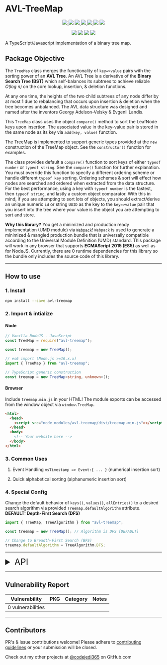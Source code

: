 # AVL-TreeMap

<p align="center">
  <a href="https://www.npmjs.com/package/avl-treemap">
    <img src="https://img.shields.io/npm/v/avl-treemap" />
  </a>
  <img src="https://img.shields.io/npm/l/avl-treemap?color=yellow">
  <a href="https://github.com/codejedi365/avl-treemap/blob/main/CHANGELOG.md">
    <img src="https://img.shields.io/badge/&#9741-changelog-yellow">
  </a>
  <a href="https://github.com/codejedi365/avl-treemap/actions/workflows/ci.yml">
    <img src="https://github.com/codejedi365/avl-treemap/actions/workflows/ci.yml/badge.svg" >
  </a>
  <a href="https://github.com/codejedi365/avl-treemap/issues">
    <img src="https://img.shields.io/github/issues/codejedi365/avl-treemap">
  </a>
  <img src="https://img.shields.io/badge/dependencies-0-success">
  <img src="https://img.shields.io/snyk/vulnerabilities/npm/avl-treemap">
</p>
<p align="center">
  <img src="https://img.shields.io/npm/dependency-version/avl-treemap/dev/webpack">
  <img src="https://img.shields.io/node/v-lts/avl-treemap?color=blue">
  <img src="https://img.shields.io/bundlephobia/min/avl-treemap" />
  <img src="https://img.shields.io/github/last-commit/codejedi365/avl-treemap">
</p>

A TypeScript/Javascript implementation of a binary tree map.

## Package Objective

The `TreeMap` class merges the functionality of `key=>value` pairs with the
sorting power of an **AVL Tree**. An AVL Tree is a derivative of the **Binary Search
Tree (BST)** which self-balances its subtrees to achieve reliable _O(log n)_ on
the core lookup, insertion, & deletion functions.

At any one time, the heights of the two child subtrees of any node differ by at
most 1 due to rebalancing that occurs upon insertion & deletion when the tree
becomes unbalanced. The AVL data structure was designed and named after the
inventors Georgy Adelson-Velsky & Evgenii Landis.

This `TreeMap` class uses the object `compare()` method to sort the LeafNode
keys upon insertion. The associated value in the key-value pair is stored in the
same node as its key via `add(key, value)` function.

The TreeMap is implemented to support generic types provided at the `new`
construction of the TreeMap object. See the `constructor()` function for
examples.

The class provides default a `compare()` function to sort keys of either
`typeof number` or `typeof string`. See the `compare()` function for further
explanation. You must override this function to specify a different ordering
scheme or handle different `typeof key` sorting. Ordering schemes & sort will
effect how nodes are searched and ordered when extracted from the data
structure. For the best performance, using a key with `typeof number` is the
fastest, then `typeof string`, and lastly a custom object comparator. With this
in mind, if you are attempting to sort lots of objects, you should
extract/derive an unique numeric `id` or string `UUID` as the key to the
`key=>value` pair that you insert into the tree where your value is the object
you are attempting to sort and store.

**Why this library?** You get a minimized and production ready implementation
(UMD module) via [`Webpack`](https://github.com/webpack/webpack)! `Webpack` is
used to generate a minimized & mangled production bundle that is universally
compatible according to the Universal Module Definition (UMD) standard. This
package will work in any browser that supports **ECMAScript 2015 (ES5)** as
well as for NodeJS. Currently, there are 0 runtime dependencies for this
library so the bundle only includes the source code of this library.

---

## How to use

### 1. Install

```sh
npm install --save avl-treemap
```

### 2. Import & intialize

#### Node

```js
// Vanilla NodeJS - JavaScript
const TreeMap = require("avl-treemap");

const treemap = new TreeMap();
```

```ts
// es6 import (Node.js >=16.x.x)
import { TreeMap } from "avl-treemap";

// TypeScript generic construction
const treemap = new TreeMap<string, unknown>();
```

#### Browser

Include `treemap.min.js` in your HTML! The module exports can be accessed from
the window object via `window.TreeMap`.

```html
<html>
  <head>
    <script src="node_modules/avl-treemap/dist/treemap.min.js"></script>
  </head>
  <body>
    <!-- Your website here -->
  </body>
</html>
```

### 3. Common Uses

1.  Event Handling `msTimestamp => Event:{ ... }` (numerical insertion sort)

2.  Quick alphabetical sorting (alphanumeric insertion sort)

### 4. Special Config

Change the default behavior of `keys()`, `values()`, `allEntries()` to a desired
search algorithm via provided `Treemap.defaultAlgorithm` attribute. **DEFAULT:
Depth-First Search (DFS)**

```ts
import { TreeMap, TreeAlgorithm } from "avl-treemap";

const treemap = new TreeMap(); // Algorithm is DFS [DEFAULT]

// Change to Breadth-First Search (BFS)
treemap.defaultAlgorithm = TreeAlgorithm.BFS;
```

---

<details>
<summary style="font-size: 2em;">API</summary>

## Application Programming Interface

<!-- lint disable no-emphasis-as-heading -->

User examples of the API can be found in the unit test file
[`treemap.test.ts`](https://github.com/codejedi365/avl-treemap/blob/main/src/__tests__/treemap.test.ts).

### `ENUM TreeAlgorithm`

Defined constanjs to define supported search algorithms for traversing a binary
tree.

**`ENUM TreeAlgorithm.DFS`**

**`ENUM TreeAlgorithm.BFS`**

### `TreeMap`

**`defaultAlgorithm: TreeAlgorithm`**

Enum to specify which search algorithm to use by default in methods. See
[TreeAlgorithm](#enum-treealgorithm) for possible values.

**`constructor(): new TreeMap`**

Creates a new `TreeMap` object with 0 nodes. Initializes with DFS as the
`defaultAlgorithm`.

Example use:

```ts
// 1. Explicit type mapping
const numbertree = new TreeMap<number, unknown>();

// 2. Dynamic type mapping
const key: string = "alphanumeric";
const data: number = 1;
const treemap = new TreeMap<typeof key, typeof data>();
```

**`first(): T | false`**

Finds the value of the first key in the dataset determined by the depth-first
search algorithm

**`firstKey(): K | false`**

Finds the first key in the dataset determined via the depth-first search
algorithm

**`last(): T | false`**

Finds the value with the last key in the dataset determined by the depth-first
search algorithm

**`lastKey(): K | false`**

Finds the last key in the dataset determined via the depth-first search
algorithm

**`fetch(key: K): T | null`**

Finds the value/data of the key=>value pair contained in the tree's nodes which
matches the specified key. Function returns the data stored by the specified key
or `NULL` if the key is not found.

**`isKey(key: K): boolean`**

Determines if a specified key is in the TreeMap. The function returns `True` if
key exists, otherwise `False`.

**`keys(): K[]`**

Returns all keys in the TreeMap according to the set `defaultAlgorithm`.

**`dfsKeys(): K[]`**

Returns all keys in the TreeMap defined by a Depth-First Search regardless of
the value of `treemap.defaultAlgorithm`.

**`bfsKeys(): K[]`**

Returns all keys in the TreeMap defined by a Breadth-First Search regardless of
the value of `treemap.defaultAlgorithm`.

**`values(): T[]`**

Returns all values in the TreeMap according to the order of keys found via the
set `defaultAlgorithm`.

**`dfsValues(): T[]`**

Returns all values in the TreeMap defined by a Depth-First Search of the
associated keys regardless of the value of `treemap.defaultAlgorithm`.

**`bfsValues(): T[]`**

Returns all values in the TreeMap defined by a Breadth-First Search of the
associated keys regardless of the value of `treemap.defaultAlgorithm`.

**`allEntries(): [K, T][]`**

Returns all key-value pairs as an entry `[key, value]` according to the order of
keys found via the set `defaultAlgorithm`.

**`dfsEntries(): [K, T][]`**

Returns all key-value pairs as an entry `[key, value]` according to the order of
a Depth-First Search, regardless of the value of `treemap.defaultAlgorithm`.

**`bfsEntries(): [K, T][]`**

Returns all key-value pairs as an entry `[key, value]` according to the order of
a Breadth-First Search, regardless of the value of `treemap.defaultAlgorithm`.

**`size(): number`**

Counts and returns the number of nodes in the TreeMap. An empty map will return
`0`.

**`height(): number`**

Counts and returns the number of layers in the TreeMap. An empty map will return
`0`.

**`add(key: K, value: T): TreeMap<K, T>`**

Creates and inserts a key=>value node into the TreeMap. The function returns
this TreeMap instance for function chaining if desired.

**`merge(tree: TreeMap<K, T>): TreeMap<K, T> | false`**

Merges 2 TreeMaps into 1. All nodes in the `tree` parameter are incrementally
extracted and inserted into the current TreeMap instance. If successful, The
function returns this adjusted TreeMap instance for function chaining, or
`False` on failure

**WARNING: Node keys in the provided tree that match keys in this tree will be
overwritten with the data in the provided tree.**

**`remove(key: K): T | false`**

Removes a node and returns the associated data based on a given key. Returns
`false` if key is not found.

**`removeAll(): TreeMap<K, T>`**

Quickly removes all nodes & values from TreeMap. The function returns this
TreeMap instance for function chaining if desired.

**`dfTraversal<R>(nodeHandlerFn: (this: TreeMap<K, T>, head: LeafNode<K, T>, visited: R[]) => void): R[]`**

Performs a Depth-First traversal across the TreeMap and perform a custom
programable operation as each node is visited.

To interrupt and return from the DFS with the data collected, the
`nodeHanlderFn` can throw a `StopSearchException` which will be caught by this
function and the persistent array of collected data returned.

For Typescript, the generic type R should be provided to define the type of the
objects that exist in the array that will be returned from this function. It is
guaranteed to be an array by this function definition.

The nodeHandlerFn will be called when each node is visited. It is passed the
current node and the persistent array that can store data between each function
call each. The persistent array `visited` is returned after the last node is
visited or when a StopSearchException has been thrown.

```ts
const treemap = new TreeMap<number, string>();
[
  [1, "one"],
  [2, "two"],
  [3, "three"]
].forEach(([key, data]) => {
  customTMap.add(key, data);
});

// Extract data from only odd keys via DFS
const result = treemap.dfTraversal<string>((node, captureArray) => {
  if (node.key % 2 === 1) {
    captureArray.push(node.data);
  }
});
console.log(result); // [ "one", "three" ]
```

**`bfTraversal<R>(nodeHandlerFn: (this: TreeMap<K, T>, currentNode: LeafNode<K, T>, visited: R[], depth: number) => void): R[]`**

Performs a Breadth-First traversal across the TreeMap and perform a custom
programable operation as each node is visited.

To interrupt and return from the BFS with the data collected, the
`nodeHanlderFn` can throw a `StopSearchException` which will be caught by this
function and the persistent array of collected data returned.

For Typescript, the generic type R should be provided to define the type of the
objects that exist in the array that will be returned from this function. It is
guaranteed to be an array by this function definition.

The nodeHandlerFn will be called when each node is visited. It is passed the
current node and the persistent array that can store data between each function
call each. The persistent array `visited` is returned after the last node is
visited or when a StopSearchException has been thrown.

```ts
const treemap = new TreeMap<number, string>();
[
  [3, "three"],
  [1, "one"],
  [2, "two"],
  [4, "four"]
].forEach(([key, data]) => {
  customTMap.add(key, data);
});

// Extract data from only even keys via BFS
const result = treemap.bfTraversal<string>((node, captureArray) => {
  if (node.key % 2 === 0) {
    captureArray.push(node.data);
  }
});
console.log(result); // [ "four", "two" ]
```

**`subtree(start: K): TreeMap<K, T> | false`**

Takes a specific key and creates a shallow cloned subtree of that portion of the
tree. The new TreeMap will have a root node of the node found from the provided
and all of its descendants. It will also duplicate the original configuration of
the parent tree. See `sliceTree()` for details.

**WARNING: This is a shallow copy of the descendents, it is up to the user to
remove the reference in the parent tree to this subtree.**

The function returns `False` if the key provided was not found.

**`compare(this: void, node1: LeafNode<K, T>, node2: LeafNode<K, T | null>): -1 | 0 | 1`**

Defines the sorting algorithm for nodes in this BST. This is expected to be
overriden by a users implementation unless they want to use the default
ascending numberic sorting or ascending ASCII string sort (`0,1,2,...n` \|\|
`a,b,c,...z`). Keys that are strings of numberic values will be converted to
numbers for comparison if they are both numeric.

If not overridden, this function passes the nodes off to the generic static
comparison function of the TreeMap class to perform the default action

If this function is overridden, it must return `-1 || 0 || 1` to indicate to the
tree sorting algorithm whether to replace the current node, or which side should
it continue to traverse (-1 = left, 1 = right).

- @param node1 base node in which to determine current position in tree
- @param node2 node being evaluated for if it should be in front(left) or
  behind(right) the base node
- @returns `-1` if node2 should be in to the left of node1, `+1` if on the
  right, or `0` if keys are equal

```ts
// Example
const customTMap = new TreeMap<number, string>();

// Custom compare function (Descending Order)
customTMap.compare = function descOrder(node1, node2) {
  return node1.key > node2.key ? 1 : node1.key < node2.key ? -1 : 0;
};

// Load data
[
  [1, "one"],
  [2, "two"],
  [3, "three"]
].forEach(([key, data]) => {
  customTMap.add(key, data);
});

console.log(customTMap.dfsKeys()); // [ 3, 2, 1 ]
```

**`toString(): string`**

Converts TreeMap to human readable representation. Returns a string in the
format:

```
"TreeMap:{ root:[key=value], dfs:[[key, data], entryN, ...] }"
```

**`print(): void`**

Prints the serialized version of this TreeMap to `console`.

### `[INTERNAL] LeafNode`

The internal generic class for defining a node within the binary tree. It
maintains a key of generic type K, the associated data of type T, and the
references to it's parent and descendents which are other LeafNodes within the
tree similar to a Linked List Node.

### `StopSearchException`

Exception to throw inside a custom traversal function to cause an interrupt that
terminates the search algorithm and returns immediately. `StopSearchException`
extends the built-in `Error` class.

**`constructor(message?: string): new StopSearchException`**

Creates a new `StopSearchException` object. If a `message` is provided it will
be passed to the Error superclass upon instantiation. The message currently has
no effect or use.

Examples:

```ts
// 1. No message (default returns Exception name)
throw new StopSearchException();

// 2. Custom message
throw new StopSearchException("Custom Message");
```

<!-- lint enable no-emphasis-as-heading -->
</details>

---

## Vulnerability Report

| Vulnerability     | PKG | Category | Notes |
| ----------------- | :-: | :------: | :---: |
| 0 vulnerabilities |

---

## Contributors

PR's & Issue contributions welcome! Please adhere to
[contributing guidelines](https://github.com/codejedi365/avl-treemap/blob/main/CONTRIBUTING.md)
or your submission will be closed.

<!-- ## Future Features -->

<!-- ## Extras -->

Check out my other projects at [@codejedi365](https://github.com/codejedi365) on
GitHub.com
